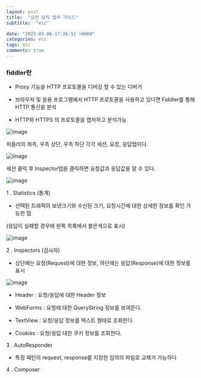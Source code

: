 ```yaml
---
layout: post
title:  "오전 당직 업무 가이드"
subtitle:  "etc"

date: "2023-03-06-17:26:51 +0900"
categories: etc
tags: etc
comments: true
---
```


### fiddler란 

- Proxy 기능을 HTTP 프로토콜을 디버깅 할 수 있는 디버거

- 브라우저 및 응용 프로그램에서 HTTP 프로토콜을 사용하고 있다면 Fiddler를 통해 HTTP 통신을 분석

 - HTTP와 HTTPS 의 프로토콜을 캡처하고 분석가능

 ![image](https://user-images.githubusercontent.com/37941513/223161393-993b170c-4303-47c0-aeb5-0ed058910d7b.png)


피들러의 좌측, 우측 상단, 우측 하단 각각 세션, 요청, 응답탭이다.

![image](https://user-images.githubusercontent.com/37941513/223161422-33bccadc-e324-458c-af8b-fbf0c2e4aacd.png)

세션 클릭 후 Inspector탭을 클릭하면 요청값과 응답값을 알 수 있다.

![image](https://user-images.githubusercontent.com/37941513/223168260-e05ee12a-925c-47a4-8ae6-8d31f601146f.png)

1 . Statistics (통계)
    
- 선택된 트래픽의 보낸크기와 수신된 크기, 요청시간에 대한 상세한 정보를 확인 가능한 탭

(응답이 실패할 경우에 왼쪽 목록에서 붉은색으로 표시)

![image](https://user-images.githubusercontent.com/37941513/223613160-13e3c4e0-2404-4871-9436-18c9bb72e1a0.png)


2 . Inspectors (검사자)
- 상단에는 요청(Request)에 대한 정보, 하단에는 응답(Response)에 대한 정보를 표시

![image](https://user-images.githubusercontent.com/37941513/223613261-f7e17971-478d-4832-b33c-c70b700955a0.png)

- Header : 요청/응답에 대한 Header 정보

- WebForms  : 요청에 대한 QueryString 정보를 보여준다.

- TextView    : 요청/응답 정보를 텍스트 형태로 조회한다.

- Cookies     : 요청/응답 대한 쿠키 정보를 조회한다.


3 . AutoResponder
- 특정 패턴의 request, response를 지정한 임의의 파일로 교체가 가능하다


4 . Composer

